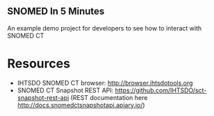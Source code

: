 ## SNOMED In 5 Minutes
An example demo project for developers to see how to interact with SNOMED CT

# Resources
- IHTSDO SNOMED CT browser: http://browser.ihtsdotools.org
- SNOMED CT Snapshot REST API: https://github.com/IHTSDO/sct-snapshot-rest-api (REST documentation here http://docs.snomedctsnapshotapi.apiary.io/)
